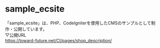 # sample_ecsite

「sample_ecsite」は、PHP、CodeIgniterを使用したCMSのサンプルとして制作・公開しています。<br>
▽公開URL<br>
https://toward-future.net/CI/pages/shop_description/
<br>


